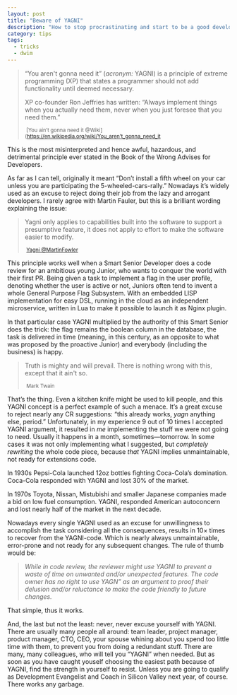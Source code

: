 ```yaml
---
layout: post
title: "Beware of YAGNI"
description: "How to stop procrastinating and start to be a good developer"
category: tips
tags:
  - tricks
  - dwim
---
```


> “You aren't gonna need it” (_acronym:_ YAGNI) is a principle of extreme
> programming (XP) that states a programmer should not add functionality
> until deemed necessary.
>
> XP co-founder Ron Jeffries has written: “Always implement things when you
> actually need them, never when you just foresee that you need them.”
>
> <small> [You ain’t gonna need it @Wiki](https://en.wikipedia.org/wiki/You_aren't_gonna_need_it</small>

This is the most misinterpreted and hence awful, hazardous, and detrimental
principle ever stated in the Book of the Wrong Advises for Developers.

As far as I can tell, originally it meant “Don’t install a fifth wheel on your
car unless you are participating the 5-wheeled-cars-rally.” Nowadays it’s widely
used as an excuse to reject doing their job from the lazy and arrogant
developers. I rarely agree with Martin Fauler, but this is a brilliant wording
explaining the issue:

> Yagni only applies to capabilities built into the software to support
> a presumptive feature, it does not apply to effort to make the
> software easier to modify.
>
> <small> [Yagni @MartinFowler](https://www.martinfowler.com/bliki/Yagni.html)</small>

This principle works well when a Smart Senior Developer does a code review for
an ambitious young Junior, who wants to conquer the world with their first PR.
Being given a task to implement a flag in the user profile, denoting whether
the user is active or not, Juniors often tend to invent a whole General Purpose
Flag Subsystem. With an embedded LISP implementation for easy DSL, running
in the cloud as an independent microservice, written in Lua to make it possible
to launch it as Nginx plugin.

In that particular case YAGNI multiplied by the authority of this Smart Senior
does the trick: the flag remains the boolean column in the database, the task
is delivered in time (meaning, in this century, as an opposite to what was
proposed by the proactive Junior) and everybody (including the business) is happy.

> Truth is mighty and will prevail. There is nothing wrong with this, except that
> it ain't so.
>
> <small> Mark Twain</small>

That’s the thing. Even a kitchen knife might be used to kill people, and this
YAGNI concept is a perfect example of such a menace. It’s a great excuse to
reject nearly any CR suggestions: “this already works, _yagn_ anything else,
period.” Unfortunately, in my experience 9 out of 10 times I accepted YAGNI
argument, it resulted in _me_ implementing the stuff we were not going to need.
Usually it happens in a month, sometimes—tomorrow. In some cases it was not only
implementing what I suggested, but _completely rewriting_ the whole code piece,
because _that_ YAGNI implies unmaintainable, not ready for extensions code.

In 1930s Pepsi-Cola launched 12oz bottles fighting Coca-Cola’s domination.
Coca-Cola responded with YAGNI and lost 30% of the market.

In 1970s Toyota, Nissan, Mistubishi and smaller Japanese companies made
a bid on low fuel consumption. YAGNI, responded American autoconcern and
lost nearly half of the market in the next decade.

Nowadays every single YAGNI used as an excuse for unwillingness to accomplish
the task considering all the consequences, results in 10× times to recover from
the YAGNI-code. Which is nearly always unmaintainable, error-prone and
not ready for any subsequent changes. The rule of thumb would be:

> _While in code review, the reviewer might use YAGNI to prevent a waste of time_
> _on unwanted and/or unexpected features. The code owner has no right to use_
> _YAGN” as an argument to proof their delusion and/or reluctance to make the_
> _code friendly to future changes._

That simple, thus it works.

And, the last but not the least: never, never excuse yourself with YAGNI.
There are usually many people all around: team leader, project manager, product
manager, CTO, CEO, your spouse whining about you spend too little time with them,
to prevent you from doing a redundant stuff. There are many, many colleagues,
who will tell you “YAGNI” when needed. But as soon as you have caught youself
choosing the easiest path because of YAGNI, find the strength in yourself to
resist. Unless you are going to qualify as Development Evangelist and Coach in
Silicon Valley next year, of course. There works any garbage.
